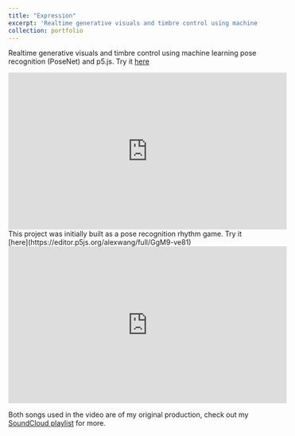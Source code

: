 ```yaml
---
title: "Expression"
excerpt: 'Realtime generative visuals and timbre control using machine learning pose recognition(PoseNet)<br><img src="/images/expression_gif.gif" alt="GIF Animation" style="max-width: 200px;">'
collection: portfolio
---
```


Realtime generative visuals and timbre control using machine learning pose recognition (PoseNet) and p5.js. Try it [here](https://editor.p5js.org/alexwang/full/hvVsQU9ti)
<br>
<iframe width="560" height="315" src="https://www.youtube.com/embed/6BUvYAUamE0" title="YouTube video player" frameborder="0" allow="accelerometer; autoplay; clipboard-write; encrypted-media; gyroscope; picture-in-picture; web-share" allowfullscreen></iframe>
<br>
This project was initially built as a pose recognition rhythm game. Try it [here](https://editor.p5js.org/alexwang/full/GgM9-ve81)
<br>
<iframe width="560" height="315" src="https://www.youtube.com/embed/718UbCU_8IQ" title="YouTube video player" frameborder="0" allow="accelerometer; autoplay; clipboard-write; encrypted-media; gyroscope; picture-in-picture; web-share" allowfullscreen></iframe>
<br>

Both songs used in the video are of my original production, check out my [SoundCloud playlist](https://soundcloud.com/alex-wang-796617401/sets/alexs-compositions/s-NJGasTQyLPD) for more.
